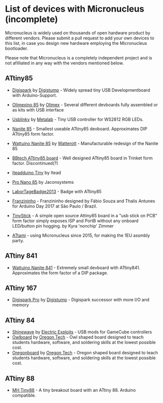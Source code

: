 
# List of devices with Micronucleus (incomplete) #

Micronucleus is widely used on thousands of open hardware product by different vendors. Please submit a pull request to add your own devices to this list, in case you design new hardware employing the Micronucleus bootloader.

Please note that Micronucleus is a completely independent project and is not afilliated in any way with the vendors mentioned below.

## ATtiny85 ##

- [Digispark](http://digistump.com/products/1) by [Digistump](digistump.com) - Widely spread tiny USB Developmentboard with Arduino-Support.

- [Olimexino 85](https://www.olimex.com/Products/Duino/AVR/open-source-hardware) by [Olimex](https://www.olimex.com) - Several different devboards fully assembled or as kits with USB interface

- [Usblinky](https://metalab.at/wiki/Usblinky) by [Metalab](https://metalab.at) - Tiny USB controller for WS2812 RGB LEDs.

- [Nanite 85](https://cpldcpu.wordpress.com/2014/04/25/the-nanite-85/) - Smallest useable ATtiny85 devboard. Approximates DIP ATtiny85 form factor.

- [Wattuino Nanite 85](http://www.watterott.com/en/Wattuino-Nanite85) by [Watterott](http://www.watterott.com) - Manufacturable redesign of the Nanite 85

- [BBtech ATtiny85 board](https://www.tindie.com/products/BBTech/attiny85-usb-development-tool-board/) - Well designed ATtiny85 board in Trinket form factor. Discontinued(?)

- [Iteadduino Tiny](http://imall.iteadstudio.com/im130615003.html) by Itead

- [Pro Nano 85](http://www.jayconsystems.com/pro-nano-50v-attiny85.html) by Jaconsystems

- [LaborTageBadge2013](http://www.das-labor.org/wiki/LaborTageBadge2013) - Badge with ATtiny85

- [Franzininho](https://github.com/Franzininho/franzininho-diy-board) - Franzininho designed by Fábio Souza and Thalis Antunes for Arduino Day 2017 at São Paulo / Brazil.

- [TinyStick](https://gitlab.com/nonchip/tinystick) - A simple open source Attiny85 board in a "usb stick on PCB" form factor simply exposes ISP and PortB without any onboard LED/button pin hogging. by Kyra 'nonchip' Zimmer

- [ATtami](https://github.com/telavivmakers/at-tami) - using Micronucleus since 2015, for making the 1EU assmbly party.

## ATtiny 841 ##

- [Wattuino Nanite 841](http://www.watterott.com/de/Wattuino-Nanite841) - Extremely small devboard with ATtiny841. Approximates the form factor of a DIP package.

## ATtiny 167 ##

- [Digispark Pro](http://digistump.com/products/109) by [Digistump](digistump.com) - Digispark successor with more I/O and memory

## ATtiny 84 ##
- [Shinewave](https://github.com/GGreenwood/Shinewave) by [Electric Exploits](http://electricexploits.net/) - USB mods for GameCube controllers
- [Owlboard](https://oit.edu/cet/open-source-projects) by [Oregon Tech](http://oit.edu) - Owl shaped board designed to teach students hardware, software, and soldering skills at the lowest possible cost. 
- [Oregonboard](https://oit.edu/cet/open-source-projects) by [Oregon Tech](http://oit.edu) - Oregon shaped board designed to teach students hardware, software, and soldering skills at the lowest possible cost. 

## ATtiny 88 ##
- [MH Tiny88](http://mh.nodebb.com/topic/47/mh-et-live-tiny88-16-0mhz) - A tiny breakout board with an ATtiny 88. Arduino compatible.
